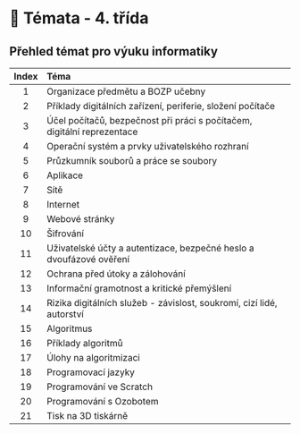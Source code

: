 # 📝 Témata - 4. třída

## Přehled témat pro výuku informatiky

| Index | Téma                                                                    |
| :---: | :---------------------------------------------------------------------- |
|   1   | Organizace předmětu a BOZP učebny                                       |
|   2   | Příklady digitálních zařízení, periferie, složení počítače              |
|   3   | Účel počítačů, bezpečnost při práci s počítačem, digitální reprezentace |
|   4   | Operační systém a prvky uživatelského rozhraní                          |
|   5   | Průzkumník souborů a práce se soubory                                   |
|   6   | Aplikace                                                                |
|   7   | Sítě                                                                    |
|   8   | Internet                                                                |
|   9   | Webové stránky                                                          |
|  10   | Šifrování                                                               |
|  11   | Uživatelské účty a autentizace, bezpečné heslo a dvoufázové ověření     |
|  12   | Ochrana před útoky a zálohování                                         |
|  13   | Informační gramotnost a kritické přemýšlení                             |
|  14   | Rizika digitálních služeb - závislost, soukromí, cizí lidé, autorství   |
|  15   | Algoritmus                                                              |
|  16   | Příklady algoritmů                                                      |
|  17   | Úlohy na algoritmizaci                                                  |
|  18   | Programovací jazyky                                                     |
|  19   | Programování ve Scratch                                                 |
|  20   | Programování s Ozobotem                                                 |
|  21   | Tisk na 3D tiskárně                                                     |
